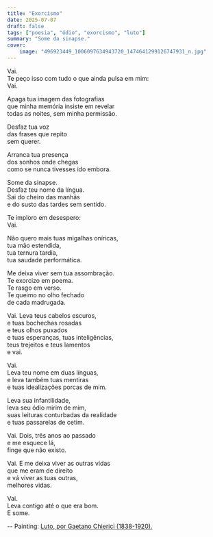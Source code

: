 ```yaml
---
title: "Exorcismo"
date: 2025-07-07
draft: false
tags: ["poesia", "ódio", "exorcismo", "luto"]
summary: "Some da sinapse."
cover:
    image: "496923449_1006097634943720_1474641299126747931_n.jpg"
---
```


Vai.<br>
Te peço isso com tudo o que ainda pulsa em mim:<br>
Vai.<br>

Apaga tua imagem das fotografias<br>
que minha memória insiste em revelar<br>
todas as noites, sem minha permissão.<br>

Desfaz tua voz<br>
das frases que repito<br>
sem querer.<br>

Arranca tua presença<br>
dos sonhos onde chegas<br>
como se nunca tivesses ido embora.<br>

Some da sinapse.<br>
Desfaz teu nome da língua.<br>
Sai do cheiro das manhãs<br>
e do susto das tardes sem sentido.<br>

Te imploro em desespero:<br>
Vai.<br>

Não quero mais tuas migalhas oníricas,<br>
tua mão estendida,<br>
tua ternura tardia,<br>
tua saudade performática.<br>

Me deixa viver sem tua assombração.<br>
Te exorcizo em poema.<br>
Te rasgo em verso.<br>
Te queimo no olho fechado<br>
de cada madrugada.<br>

Vai. Leva teus cabelos escuros,<br>
e tuas bochechas rosadas<br>
e teus olhos puxados<br>
e tuas esperanças, tuas inteligências,<br>
teus trejeitos e teus lamentos<br>
e vai.<br>

Vai.<br>
Leva teu nome em duas línguas,<br>
e leva também tuas mentiras<br>
e tuas idealizações porcas de mim.<br>

Leva sua infantilidade,<br>
leva seu ódio mirim de mim,<br>
suas leituras conturbadas da realidade<br>
e tuas passarelas de cetim.<br>

Vai. Dois, três anos ao passado<br>
e me esquece lá, <br>
finge que não existo.<br>

Vai. E me deixa viver as outras vidas<br>
que me eram de direito<br>
e vá viver as tuas outras,<br>
melhores vidas.<br>

Vai.<br>
Leva contigo até o que era bom.<br>
E some.

--
Painting: [Luto, por Gaetano Chierici (1838-1920).](https://www.juliamedrado.com/17851-2/)